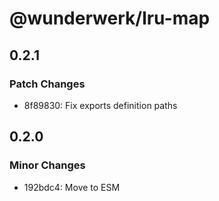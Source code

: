 # @wunderwerk/lru-map

## 0.2.1

### Patch Changes

- 8f89830: Fix exports definition paths

## 0.2.0

### Minor Changes

- 192bdc4: Move to ESM

